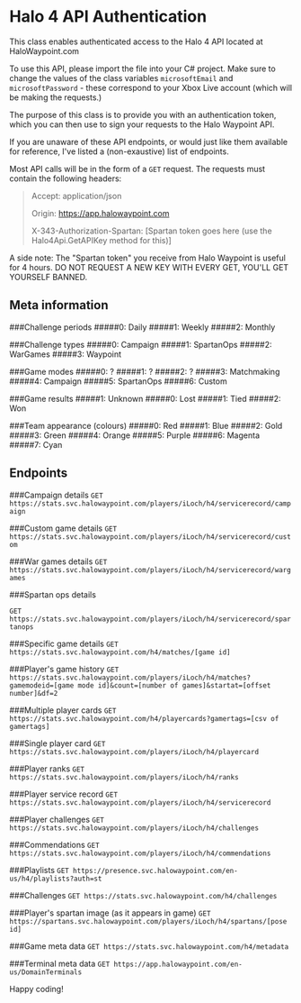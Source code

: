 Halo 4 API Authentication
=========================

This class enables authenticated access to the Halo 4 API located at HaloWaypoint.com

To use this API, please import the file into your C# project. Make sure to change the values of the class variables `microsoftEmail` and `microsoftPassword` - these correspond to your Xbox Live account (which will be making the requests.)

The purpose of this class is to provide you with an authentication token, which you can then use to sign your requests to the Halo Waypoint API.

If you are unaware of these API endpoints, or would just like them available for reference, I've listed a (non-exaustive) list of endpoints.

Most API calls will be in the form of a `GET` request. The requests must contain the following headers:

> Accept: application/json
>
> Origin: https://app.halowaypoint.com
>
> X-343-Authorization-Spartan: [Spartan token goes here (use the Halo4Api.GetAPIKey method for this)]

A side note: The "Spartan token" you receive from Halo Waypoint is useful for 4 hours. DO NOT REQUEST A NEW KEY WITH EVERY GET, YOU'LL GET YOURSELF BANNED.

Meta information
----------------

###Challenge periods
#####0: Daily
#####1: Weekly
#####2: Monthly

###Challenge types
#####0: Campaign
#####1: SpartanOps
#####2: WarGames
#####3: Waypoint

###Game modes
#####0: ?
#####1: ?
#####2: ?
#####3: Matchmaking
#####4: Campaign
#####5: SpartanOps
#####6: Custom

###Game results
#####1: Unknown
#####0: Lost
#####1: Tied
#####2: Won

###Team appearance (colours)
#####0: Red
#####1: Blue
#####2: Gold
#####3: Green
#####4: Orange
#####5: Purple
#####6: Magenta
#####7: Cyan

Endpoints
---------

###Campaign details
`GET https://stats.svc.halowaypoint.com/players/iLoch/h4/servicerecord/campaign`

###Custom game details
`GET https://stats.svc.halowaypoint.com/players/iLoch/h4/servicerecord/custom`

###War games details
`GET https://stats.svc.halowaypoint.com/players/iLoch/h4/servicerecord/wargames`

###Spartan ops details

`GET https://stats.svc.halowaypoint.com/players/iLoch/h4/servicerecord/spartanops`

###Specific game details
`GET https://stats.svc.halowaypoint.com/h4/matches/[game id]`

###Player's game history
`GET https://stats.svc.halowaypoint.com/players/iLoch/h4/matches?gamemodeid=[game mode id]&count=[number of games]&startat=[offset number]&df=2`

###Multiple player cards
`GET https://stats.svc.halowaypoint.com/h4/playercards?gamertags=[csv of gamertags]`

###Single player card
`GET https://stats.svc.halowaypoint.com/players/iLoch/h4/playercard`

###Player ranks
`GET https://stats.svc.halowaypoint.com/players/iLoch/h4/ranks`

###Player service record
`GET https://stats.svc.halowaypoint.com/players/iLoch/h4/servicerecord`

###Player challenges
`GET https://stats.svc.halowaypoint.com/players/iLoch/h4/challenges`

###Commendations
`GET https://stats.svc.halowaypoint.com/players/iLoch/h4/commendations`

###Playlists
`GET https://presence.svc.halowaypoint.com/en-us/h4/playlists?auth=st`

###Challenges
`GET https://stats.svc.halowaypoint.com/h4/challenges`

###Player's spartan image (as it appears in game)
`GET https://spartans.svc.halowaypoint.com/players/iLoch/h4/spartans/[pose id]`

###Game meta data
`GET https://stats.svc.halowaypoint.com/h4/metadata`

###Terminal meta data
`GET https://app.halowaypoint.com/en-us/DomainTerminals`

Happy coding!
